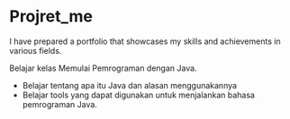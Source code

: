 # Projret_me
I have prepared a portfolio that showcases my skills and achievements in various fields.

Belajar kelas Memulai Pemrograman dengan Java.
  * Belajar tentang apa itu Java dan alasan menggunakannya
  * Belajar tools yang dapat digunakan untuk menjalankan bahasa pemrograman Java.
